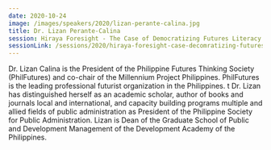 ```yaml
---
date: 2020-10-24
image: /images/speakers/2020/lizan-perante-calina.jpg
title: Dr. Lizan Perante-Calina
session: Hiraya Foresight - The Case of Democratizing Futures Literacy in the Philippines
sessionLink: /sessions/2020/hiraya-foresight-case-decomratizing-futures-literacy-in-philippines/
---
```


Dr. Lizan Calina is the President of the Philippine Futures Thinking Society (PhilFutures) and co-chair of the Millennium Project Philippines. PhilFutures is the leading professional futurist organization in the Philippines. t Dr. Lizan has distinguished herself as an academic scholar, author of books and journals local and international, and capacity building programs multiple and allied fields of public administration as President of the Philippine Society for Public Administration. Lizan is Dean of the Graduate School of Public and Development Management of the Development Academy of the Philippines.
